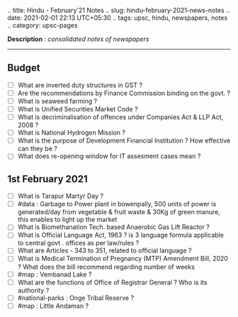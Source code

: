 .. title: Hindu - February'21  Notes
.. slug: hindu-february-2021-news-notes
.. date: 2021-02-01 22:13 UTC+05:30
.. tags: upsc, hindu, newspapers, notes
.. category: upsc-pages

**Description** : *consolidated notes of newspapers*

***
<!-- TEASER_END -->

## Budget
- [ ] What are inverted duty structures in GST ? 
- [ ] Are the recommendations by Finance Commission binding on the govt. ?
- [ ] What is seaweed farming ? 
- [ ] What is Unified Securities Market Code ? 
- [ ] What is decriminalisation of offences under Companies Act & LLP Act, 2008 ?
- [ ] What is National Hydrogen Mission ? 
- [ ] What is the purpose of Development Financial Institution ? How effective can they be ? 
- [ ] What does re-opening window for IT assesment cases mean ? 

## 1st February 2021
- [ ] What is Tarapur Martyr Day ? 
- [ ]  #data : Garbage to Power plant in bowenpally, 500 units of power is generated/day from vegetable & fruit waste & 30Kg of green manure, this enables to light up the market
- [ ] What is Biomethanation Tech. based Anaerobic Gas Lift Reactor ? 
- [ ] What is Official Language Act, 1963 ? is 3 language formula applicable to central govt . offices as per law/rules ? 
- [ ] What are Articles - 343 to 351, related to official language ? 
- [ ] What is Medical Termination of Pregnancy (MTP) Amendment Bill, 2020 ? What does the bill recommend regarding number of weeks
- [ ]  #map : Vembanad Lake ? 
- [ ] What are the functions of Office of Registrar General ? Who is its authority ? 
- [ ]  #national-parks : Onge Tribal Reserve ? 
- [ ]  #map : Little Andaman ?
